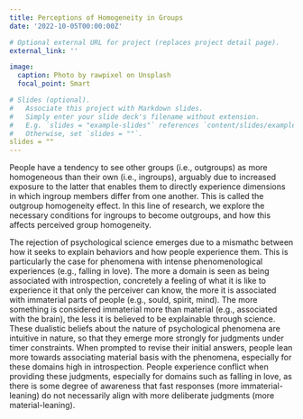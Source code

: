 ```yaml
---
title: Perceptions of Homogeneity in Groups
date: '2022-10-05T00:00:00Z'

# Optional external URL for project (replaces project detail page).
external_link: ''

image:
  caption: Photo by rawpixel on Unsplash
  focal_point: Smart

# Slides (optional).
#   Associate this project with Markdown slides.
#   Simply enter your slide deck's filename without extension.
#   E.g. `slides = "example-slides"` references `content/slides/example-slides.md`.
#   Otherwise, set `slides = ""`.
slides = ""
---
```


People have a tendency to see other groups (i.e., outgroups) as more homogeneous than their own (i.e., ingroups), arguably due to increased exposure to the latter that enables them to directly experience dimensions in which ingroup members differ from one another. This is called the outgroup homogeneity effect. In this line of research, we explore the necessary conditions for ingroups to become outgroups, and how this affects perceived group homogeneity.

The rejection of psychological science emerges due to a mismathc between how it seeks to explain behaviors and how people experience them. This is particularly the case for phenomena with intense phenomenological experiences (e.g., falling in love). The more a domain is seen as being associated with introspection, concretely a feeling of what it is like to experience it that only the perceiver can know, the more it is associated with immaterial parts of people (e.g., sould, spirit, mind). The more something is considered immaterial more than material (e.g., associated with the brain), the less it is believed to be explainable through science. 
These dualistic beliefs about the nature of psychological phenomena are intuitive in nature, so that they emerge more strongly for judgments under timer constraints. When prompted to revise their initial answers, people lean more towards associating material basis with the phenomena, especially for these domains high in introspection. People experience conflict when providing these judgments, especially for domains such as falling in love, as there is some degree of awareness that fast responses (more immaterial-leaning) do not necessarily align with more deliberate judgments (more material-leaning).